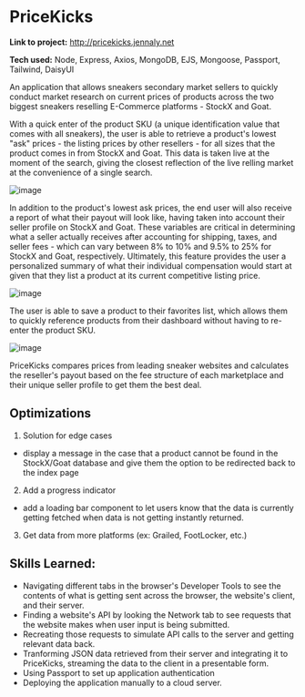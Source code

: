 # PriceKicks 
**Link to project:** http://pricekicks.jennaly.net

**Tech used:** Node, Express, Axios, MongoDB, EJS, Mongoose, Passport, Tailwind, DaisyUI

An application that allows sneakers secondary market sellers to quickly conduct market research on current prices of products across the two biggest sneakers reselling E-Commerce platforms - StockX and Goat. 

With a quick enter of the product SKU (a unique identification value that comes with all sneakers), the user is able to retrieve a product's lowest "ask" prices - the listing prices by other resellers - for all sizes that the product comes in from StockX and Goat. This data is taken live at the moment of the search, giving the closest reflection of the live relling market at the convenience of a single search. 

![image](https://user-images.githubusercontent.com/106183040/197365026-80f96302-e8e5-4202-850c-67731e01b5e0.png)

In addition to the product's lowest ask prices, the end user will also receive a report of what their payout will look like, having taken into account their seller profile on StockX and Goat. These variables are critical in determining what a seller actually receives after accounting for shipping, taxes, and seller fees - which can vary between 8% to 10% and 9.5% to 25% for StockX and Goat, respectively. Ultimately, this feature provides the user a personalized summary of what their individual compensation would start at given that they list a product at its current competitive listing price.

![image](https://user-images.githubusercontent.com/106183040/197365016-69abeb8e-4417-416f-9362-5a4281354c03.png)

The user is able to save a product to their favorites list, which allows them to quickly reference products from their dashboard without having to re-enter the product SKU. 

![image](https://user-images.githubusercontent.com/106183040/197365049-339827eb-8c63-4f29-a1cf-8dd9b107ab54.png)

PriceKicks compares prices from leading sneaker websites and calculates the reseller's payout based on the fee structure of each marketplace and their unique seller profile to get them the best deal.

## Optimizations

1. Solution for edge cases 
- display a message in the case that a product cannot be found in the StockX/Goat database and give them the option to be redirected back to the index page

2. Add a progress indicator
- add a loading bar component to let users know that the data is currently getting fetched when data is not getting instantly returned.

3. Get data from more platforms (ex: Grailed, FootLocker, etc.)

## Skills Learned:
- Navigating different tabs in the browser's Developer Tools to see the contents of what is getting sent across the browser, the website's client, and their server.
- Finding a website's API by looking the Network tab to see requests that the website makes when user input is being submitted.
- Recreating those requests to simulate API calls to the server and getting relevant data back.
- Tranforming JSON data retrieved from their server and integrating it to PriceKicks, streaming the data to the client in a presentable form.
- Using Passport to set up application authentication
- Deploying the application manually to a cloud server.


